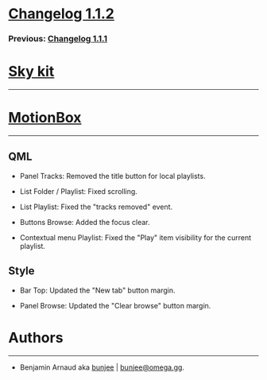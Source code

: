 # [Changelog 1.1.2](http://omega.gg/MotionBox/changes/1.1.2.html)

### Previous: [Changelog 1.1.1](1.1.1.html)

# [Sky kit](http://omega.gg/Sky)
---

# [MotionBox](http://omega.gg/MotionBox)
---

## QML

- Panel Tracks: Removed the title button for local playlists.

- List Folder / Playlist: Fixed scrolling.

- List Playlist: Fixed the "tracks removed" event.

- Buttons Browse: Added the focus clear.

- Contextual menu Playlist: Fixed the "Play" item visibility for the current playlist.


## Style

- Bar Top: Updated the "New tab" button margin.

- Panel Browse: Updated the "Clear browse" button margin.


# Authors
---

- Benjamin Arnaud aka [bunjee](http://bunjee.me) | <bunjee@omega.gg>.
